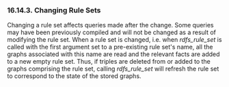 <div id="rdfsparqlrulechange" class="section">

<div class="titlepage">

<div>

<div>

### 16.14.3. Changing Rule Sets

</div>

</div>

</div>

Changing a rule set affects queries made after the change. Some queries
may have been previously compiled and will not be changed as a result of
modifying the rule set. When a rule set is changed, i.e. when
<span class="emphasis">*rdfs_rule_set*</span> is called with the first
argument set to a pre-existing rule set's name, all the graphs
associated with this name are read and the relevant facts are added to a
new empty rule set. Thus, if triples are deleted from or added to the
graphs comprising the rule set, calling
<span class="emphasis">*rdfs_rule_set*</span> will refresh the rule set
to correspond to the state of the stored graphs.

</div>
